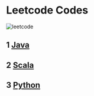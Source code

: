 # Leetcode Codes

![leetcode](https://github.com/barneywill/leetcode/tree/master/imgs/leetcode.jpg)

## 1 <a href='https://github.com/barneywill/leetcode/tree/master/leetcode/src/java'>Java</a>

## 2 <a href='https://github.com/barneywill/leetcode/tree/master/leetcode/src/scala'>Scala</a>

## 3 <a href='https://github.com/barneywill/leetcode/tree/master/leetcode/src/python'>Python</a>
